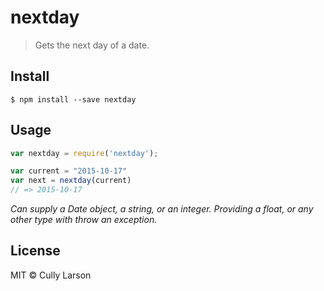 # nextday

> Gets the next day of a date.


## Install

```
$ npm install --save nextday
```


## Usage

```js
var nextday = require('nextday');

var current = "2015-10-17"
var next = nextday(current)
// => 2015-10-17
```

*Can supply a Date object, a string, or an integer.  Providing a float, or any other
type with throw an exception.*


## License

MIT © Cully Larson